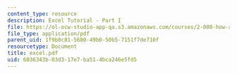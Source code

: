 ```yaml
---
content_type: resource
description: Excel Tutorial - Part I
file: https://ol-ocw-studio-app-qa.s3.amazonaws.com/courses/2-000-how-and-why-machines-work-spring-2002/6036343b03d317e7ba514bca246e5fd5_excel.pdf
file_type: application/pdf
parent_uid: 1f9b0c81-5680-49b0-50b5-7151f7de710f
resourcetype: Document
title: excel.pdf
uid: 6036343b-03d3-17e7-ba51-4bca246e5fd5
---
```

